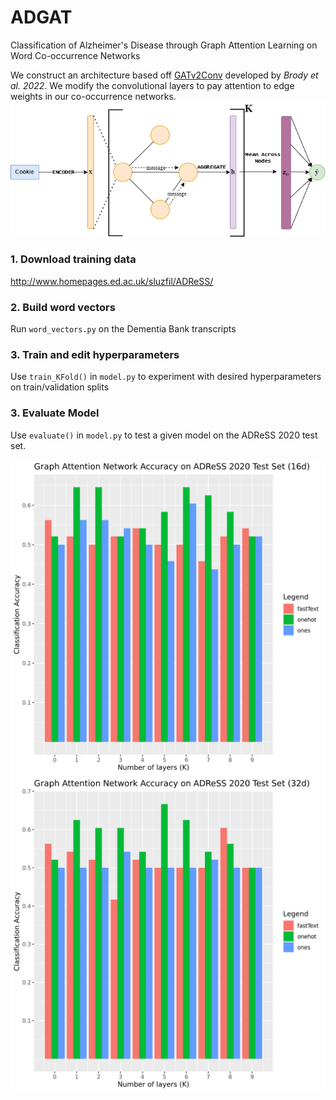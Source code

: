 # ADGAT
Classification of Alzheimer's Disease through Graph Attention Learning on Word Co-occurrence Networks

We construct an architecture based off [GATv2Conv](https://github.com/tech-srl/how_attentive_are_gats) developed by _Brody et al. 2022_. We modify the convolutional layers to pay attention to edge weights in our co-occurrence networks.
![GAT architecture](images/GATarchitecture.png)

### 1. Download training data
http://www.homepages.ed.ac.uk/sluzfil/ADReSS/

### 2. Build word vectors
Run `word_vectors.py` on the Dementia Bank transcripts

### 3. Train and edit hyperparameters
Use `train_KFold()` in `model.py` to experiment with desired hyperparameters on train/validation splits

### 3. Evaluate Model
Use `evaluate()` in `model.py` to test a given model on the ADReSS 2020 test set.


![h16_results](/images/h16.png)
![h32_results](images/h32.png)
